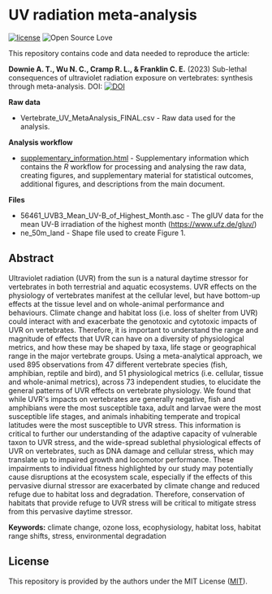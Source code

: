 # UV radiation meta-analysis
[![license](https://img.shields.io/badge/license-MIT%20+%20file%20LICENSE-lightgrey.svg)](https://choosealicense.com/)
![Open Source
Love](https://badges.frapsoft.com/os/v2/open-source.svg?v=103)

This repository contains code and data needed to reproduce the article:

**Downie A. T., Wu N. C., Cramp R. L., & Franklin C. E.** (2023) Sub-lethal consequences of ultraviolet radiation exposure on vertebrates: synthesis through meta-analysis. DOI: [![DOI](https://zenodo.org/badge/DOI/10.1111/geb.16848.svg)](https://doi.org/10.1111/gcb.16848)


**Raw data**
- Vertebrate_UV_MetaAnalysis_FINAL.csv - Raw data used for the analysis.

**Analysis workflow**
- [supplementary_information.html](https://nicholaswunz.github.io/uv-meta-analysis/supplementary_information.html) - Supplementary information which contains the *R* workflow for processing and analysing the raw data, creating figures, and supplementary material for statistical outcomes, additional figures, and descriptions from the main document.

**Files**
- 56461_UVB3_Mean_UV-B_of_Highest_Month.asc - The glUV data for the mean UV-B irradiation of the highest month (https://www.ufz.de/gluv/)
- ne_50m_land - Shape file used to create Figure 1.

## Abstract
Ultraviolet radiation (UVR) from the sun is a natural daytime stressor for vertebrates in both terrestrial and aquatic ecosystems. UVR effects on the physiology of vertebrates manifest at the cellular level, but have bottom-up effects at the tissue level and on whole-animal performance and behaviours. Climate change and habitat loss (i.e. loss of shelter from UVR) could interact with and exacerbate the genotoxic and cytotoxic impacts of UVR on vertebrates. Therefore, it is important to understand the range and magnitude of effects that UVR can have on a diversity of physiological metrics, and how these may be shaped by taxa, life stage or geographical range in the major vertebrate groups. Using a meta-analytical approach, we used 895 observations from 47 different vertebrate species (fish, amphibian, reptile and bird), and 51 physiological metrics (i.e. cellular, tissue and whole-animal metrics), across 73 independent studies, to elucidate the general patterns of UVR effects on vertebrate physiology. We found that while UVR's impacts on vertebrates are generally negative, fish and amphibians were the most susceptible taxa, adult and larvae were the most susceptible life stages, and animals inhabiting temperate and tropical latitudes were the most susceptible to UVR stress. This information is critical to further our understanding of the adaptive capacity of vulnerable taxon to UVR stress, and the wide-spread sublethal physiological effects of UVR on vertebrates, such as DNA damage and cellular stress, which may translate up to impaired growth and locomotor performance. These impairments to individual fitness highlighted by our study may potentially cause disruptions at the ecosystem scale, especially if the effects of this pervasive diurnal stressor are exacerbated by climate change and reduced refuge due to habitat loss and degradation. Therefore, conservation of habitats that provide refuge to UVR stress will be critical to mitigate stress from this pervasive daytime stressor.

**Keywords:** climate change, ozone loss, ecophysiology, habitat loss, habitat range shifts, stress, environmental degradation

## License
This repository is provided by the authors under the MIT License ([MIT](http://opensource.org/licenses/MIT)).
